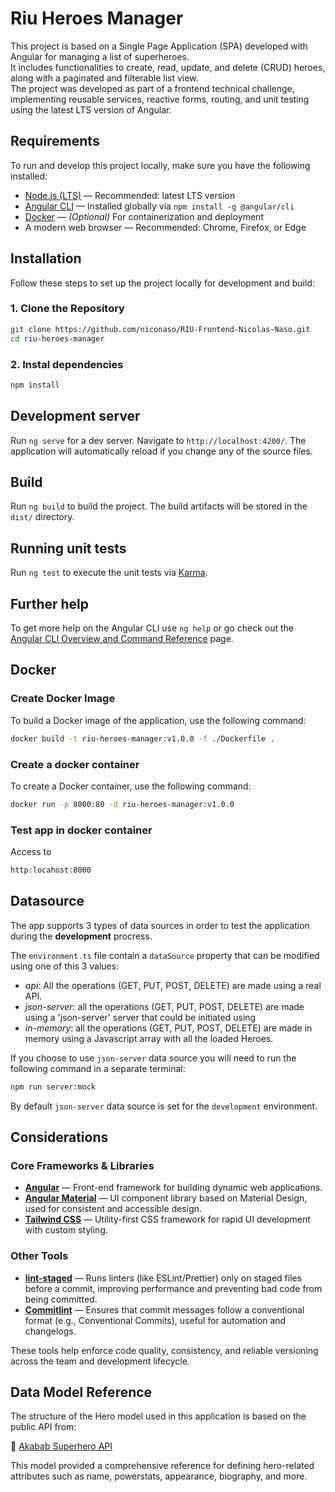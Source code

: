 # Riu Heroes Manager

This project is based on a Single Page Application (SPA) developed with Angular for managing a list of superheroes.  
It includes functionalities to create, read, update, and delete (CRUD) heroes, along with a paginated and filterable list view.  
The project was developed as part of a frontend technical challenge, implementing reusable services, reactive forms, routing, and unit testing using the latest LTS version of Angular.

## Requirements

To run and develop this project locally, make sure you have the following installed:

- [Node.js (LTS)](https://nodejs.org/) — Recommended: latest LTS version
- [Angular CLI](https://angular.io/cli) — Installed globally via `npm install -g @angular/cli`
- [Docker](https://www.docker.com/) — _(Optional)_ For containerization and deployment
- A modern web browser — Recommended: Chrome, Firefox, or Edge

## Installation

Follow these steps to set up the project locally for development and build:

### 1. Clone the Repository

```bash
git clone https://github.com/niconaso/RIU-Frontend-Nicolas-Naso.git
cd riu-heroes-manager
```

### 2. Instal dependencies

```bash
npm install
```

## Development server

Run `ng serve` for a dev server. Navigate to `http://localhost:4200/`. The application will automatically reload if you change any of the source files.

## Build

Run `ng build` to build the project. The build artifacts will be stored in the `dist/` directory.

## Running unit tests

Run `ng test` to execute the unit tests via [Karma](https://karma-runner.github.io).

## Further help

To get more help on the Angular CLI use `ng help` or go check out the [Angular CLI Overview and Command Reference](https://angular.dev/tools/cli) page.

## Docker

### Create Docker Image

To build a Docker image of the application, use the following command:

```bash
docker build -t riu-heroes-manager:v1.0.0 -f ./Dockerfile .

```

### Create a docker container

To create a Docker container, use the following command:

```bash
docker run -p 8000:80 -d riu-heroes-manager:v1.0.0
```

### Test app in docker container

Access to

```bash
http:locahost:8000
```

## Datasource

The app supports 3 types of data sources in order to test the application during the **development** procress.

The `environment.ts` file contain a `dataSource` property that can be modified using one of this 3 values:

- _api_: All the operations (GET, PUT, POST, DELETE) are made using a real API.
- _json-server_: all the operations (GET, PUT, POST, DELETE) are made using a 'json-server' server that could be initiated using
- _in-memory_: all the operations (GET, PUT, POST, DELETE) are made in memory using a Javascript array with all the loaded Heroes.

If you choose to use `json-server` data source you will need to run the following command in a separate terminal:

```bash
npm run server:mock
```

By default `json-server` data source is set for the `development` environment.

## Considerations

### Core Frameworks & Libraries

- [**Angular**](https://angular.io/) — Front-end framework for building dynamic web applications.
- [**Angular Material**](https://material.angular.io/) — UI component library based on Material Design, used for consistent and accessible design.
- [**Tailwind CSS**](https://tailwindcss.com/) — Utility-first CSS framework for rapid UI development with custom styling.

### Other Tools

- [**lint-staged**](https://github.com/okonet/lint-staged) — Runs linters (like ESLint/Prettier) only on staged files before a commit, improving performance and preventing bad code from being committed.
- [**Commitlint**](https://commitlint.js.org/) — Ensures that commit messages follow a conventional format (e.g., Conventional Commits), useful for automation and changelogs.

These tools help enforce code quality, consistency, and reliable versioning across the team and development lifecycle.

## Data Model Reference

The structure of the Hero model used in this application is based on the public API from:

🔗 [Akabab Superhero API](https://akabab.github.io/superhero-api/api)

This model provided a comprehensive reference for defining hero-related attributes such as name, powerstats, appearance, biography, and more.
